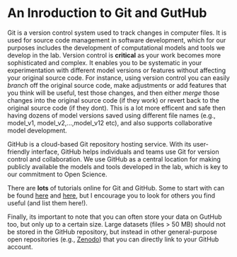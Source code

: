 # An Inroduction to Git and GutHub

Git is a version control system used to track changes in computer files. It is used for source code management in software development, which for our purposes includes the development of computational models and tools we develop in the lab. Version control is **critical** as your work becomes more sophisticated and complex. It enables you to be systematic in your experimentation with different model versions or features without affecting your original source code. For instance, using version control you can easily *branch* off the original source code, make adjustments or add features that you think will be useful, test those changes, and then either *merge* those changes into the original source code (if they work) or revert back to the original source code (if they dont). This is a lot more efficent and safe then having dozens of model versions saved using different file names (e.g., model_v1, model_v2,...,model_v12 etc), and also supports collaborative model development.

GitHub is a cloud-based Git repository hosting service. With its user-friendly interface, GitHub helps individuals and teams use Git for version control and collaboration. We use GitHub as a central location for making publicly available the models and tools developed in the lab, which is key to our commitment to Open Science. 

There are **lots** of tutorials online for Git and GitHub. Some to start with can be found [here](https://docs.github.com/en/get-started/quickstart/hello-world) and [here](https://product.hubspot.com/blog/git-and-github-tutorial-for-beginners), but I encourage you to look for others you find useful (and list them here!).  

Finally, its important to note that you can often store your data on GutHub too, but only up to a certain size. Large datasets (files > 50 MB) should not be stored in the GitHub repository, but instead in other general-purpose open repositories (e.g., [Zenodo](https://zenodo.org/)) that you can directly link to your GitHub account. 
